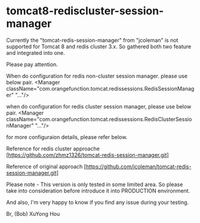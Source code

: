 # tomcat8-rediscluster-session-manager

Currently the "tomcat-redis-session-manager" from "jcoleman" is not supported for Tomcat 8 and redis cluster 3.x.
So gathered both two feature and integrated into one.

Please pay attention.

When do configuration for redis non-cluster session manager. please use below pair.
<Valve className="com.orangefunction.tomcat.redissessions.RedisSessionHandlerValve" />
<Manager className="com.orangefunction.tomcat.redissessions.RedisSessionManager" "..."/>

when do configuration for redis cluster session manager, please use below pair.
<Valve className="com.orangefunction.tomcat.redissessions.RedisClusterSessionHandlerValve" />
<Manager className="com.orangefunction.tomcat.redissessions.RedisClusterSessionManager" "..."/>

for more configuraion details, please refer below.

Reference for redis cluster approache
[https://github.com/zhmz1326/tomcat-redis-session-manager.git]

Reference of original approach
[https://github.com/jcoleman/tomcat-redis-session-manager.git]


Please note - This version is only tested in some limited area. So please take into consideration before introduce it into PRODUCTION environment.  

And also, I'm very happy to know if you find any issue during your testing.

Br, 
(Bob) XuYong Hou
